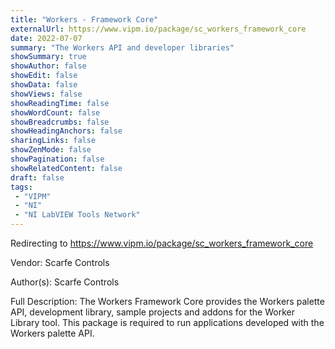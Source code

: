 ```yaml
---
title: "Workers - Framework Core"
externalUrl: https://www.vipm.io/package/sc_workers_framework_core
date: 2022-07-07
summary: "The Workers API and developer libraries"
showSummary: true
showAuthor: false
showEdit: false
showData: false
showViews: false
showReadingTime: false
showWordCount: false
showBreadcrumbs: false
showHeadingAnchors: false
sharingLinks: false
showZenMode: false
showPagination: false
showRelatedContent: false
draft: false
tags:
 - "VIPM"
 - "NI"
 - "NI LabVIEW Tools Network"
---
```


Redirecting to https://www.vipm.io/package/sc_workers_framework_core

Vendor: Scarfe Controls

Author(s): Scarfe Controls
 
Full Description:
The Workers Framework Core provides the Workers palette API, development library, sample projects and addons for the Worker Library tool. This package is required to run applications developed with the Workers palette API.